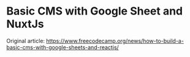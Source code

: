# Basic CMS with Google Sheet and NuxtJs

Original article: https://www.freecodecamp.org/news/how-to-build-a-basic-cms-with-google-sheets-and-reactjs/

